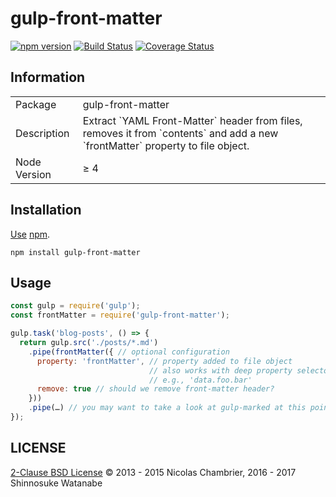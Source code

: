 # gulp-front-matter

[![npm version](http://img.shields.io/npm/v/gulp-front-matter.svg)](https://www.npmjs.com/package/gulp-front-matter)
[![Build Status](https://travis-ci.org/shinnn/gulp-front-matter.svg?branch=master)](https://travis-ci.org/shinnn/gulp-front-matter)
[![Coverage Status](https://img.shields.io/coveralls/shinnn/gulp-front-matter.svg)](https://coveralls.io/r/shinnn/gulp-front-matter)

## Information

<table>
<tr>
<td>Package</td><td>gulp-front-matter</td>
</tr>
<tr>
<td>Description</td>
<td>Extract `YAML Front-Matter` header from files, removes it from `contents` and add a new `frontMatter` property to file object.</td>
</tr>
<tr>
<td>Node Version</td>
<td>≥ 4</td>
</tr>
</table>

## Installation

[Use](https://docs.npmjs.com/cli/install) [npm](https://docs.npmjs.com/getting-started/what-is-npm).

```
npm install gulp-front-matter
```

## Usage

```javascript
const gulp = require('gulp');
const frontMatter = require('gulp-front-matter');

gulp.task('blog-posts', () => {
  return gulp.src('./posts/*.md')
    .pipe(frontMatter({ // optional configuration
      property: 'frontMatter', // property added to file object
                               // also works with deep property selectors
                               // e.g., 'data.foo.bar'
      remove: true // should we remove front-matter header?
    }))
    .pipe(…) // you may want to take a look at gulp-marked at this point
});
```

## LICENSE

[2-Clause BSD License](./LICENSE) © 2013 - 2015 Nicolas Chambrier, 2016 - 2017 Shinnosuke Watanabe

